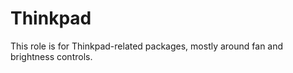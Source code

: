 Thinkpad
=========

This role is for Thinkpad-related packages, mostly around fan and brightness controls.